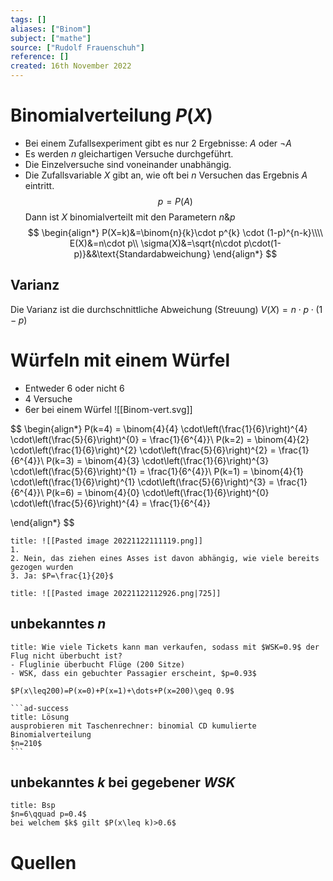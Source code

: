 ```yaml
---
tags: []
aliases: ["Binom"]
subject: ["mathe"]
source: ["Rudolf Frauenschuh"]
reference: []
created: 16th November 2022
---
```


# Binomialverteilung $P(X)$

- Bei einem Zufallsexperiment gibt es nur $2$ Ergebnisse: $A$ oder $\neg{A}$
- Es werden $n$ gleichartigen Versuche durchgeführt.
- Die Einzelversuche sind voneinander unabhängig.
- Die Zufallsvariable $X$ gibt an, wie oft bei $n$ Versuchen das Ergebnis $A$ eintritt.
$$p=P(A)$$
Dann ist $X$ binomialverteilt mit den Parametern $n\&p$
$$
\begin{align*}
P(X=k)&=\binom{n}{k}\cdot p^{k} \cdot (1-p)^{n-k}\\\\
E(X)&=n\cdot p\\
\sigma(X)&=\sqrt{n\cdot p\cdot(1-p)}&&\text{Standardabweichung}
\end{align*}
$$
## Varianz
Die Varianz ist die durchschnittliche Abweichung (Streuung)
$V(X)=n\cdot p\cdot(1-p)$


# Würfeln mit einem Würfel
- Entweder 6 oder nicht 6
- 4 Versuche
- 6er bei einem Würfel
![[Binom-vert.svg]]

$$
\begin{align*}
P(k=4) = \binom{4}{4} \cdot\left(\frac{1}{6}\right)^{4} \cdot\left(\frac{5}{6}\right)^{0} = \frac{1}{6^{4}}\\
P(k=2) = \binom{4}{2} \cdot\left(\frac{1}{6}\right)^{2} \cdot\left(\frac{5}{6}\right)^{2} = \frac{1}{6^{4}}\\
P(k=3) = \binom{4}{3} \cdot\left(\frac{1}{6}\right)^{3} \cdot\left(\frac{5}{6}\right)^{1} = \frac{1}{6^{4}}\\
P(k=1) = \binom{4}{1} \cdot\left(\frac{1}{6}\right)^{1} \cdot\left(\frac{5}{6}\right)^{3} = \frac{1}{6^{4}}\\
P(k=6) = \binom{4}{0} \cdot\left(\frac{1}{6}\right)^{0} \cdot\left(\frac{5}{6}\right)^{4} = \frac{1}{6^{4}}


\end{align*}
$$


```ad-example
title: ![[Pasted image 20221122111119.png]]
1. 
2. Nein, das ziehen eines Asses ist davon abhängig, wie viele bereits gezogen wurden
3. Ja: $P=\frac{1}{20}$
```

```ad-example
title: ![[Pasted image 20221122112926.png|725]]

```

## unbekanntes $n$
````ad-example
title: Wie viele Tickets kann man verkaufen, sodass mit $WSK=0.9$ der Flug nicht überbucht ist? 
- Fluglinie überbucht Flüge (200 Sitze)
- WSK, dass ein gebuchter Passagier erscheint, $p=0.93$

$P(x\leq200)=P(x=0)+P(x=1)+\dots+P(x=200)\geq 0.9$

```ad-success
title: Lösung
ausprobieren mit Taschenrechner: binomial CD kumulierte Binomialverteilung
$n=210$
```
````

## unbekanntes $k$ bei gegebener $WSK$
````ad-example
title: Bsp
$n=6\qquad p=0.4$
bei welchem $k$ gilt $P(x\leq k)>0.6$
````

# Quellen